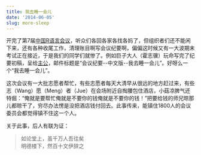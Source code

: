 ```yaml
---
title: 我去睡一会儿
date: '2014-06-05'
slug: more-sleep
---
```


开完了第7届[中国R语言会议](http://china-r.org)，听众们各回各家各找各妈了，但组织者们还不能闲下来，还有各种收尾工作，清理账目啊写会议纪要啊，偏偏这时候又有一大波期末考试正在接近，于是我们的同学们就惨了。例如巨子大人（霍志骥）玩命写完了纪要初稿，呈给[主公](http://taiyun.cos.name)，邮件标题是“会议纪要--中文版--我去睡一会儿”。好呀么一个“我去睡一会儿”。

这次会议有一大批志愿者帮忙，有些志愿者每天大清早从很远的地方赶过来，有些志（Wang）愿（Meng）者（Jue）在会场附近自掏腰包住酒店，小菇凉脾气还特倔：“俺就是要帮忙俺就是不要你的钱俺就是不要你的钱！”把要给钱的师兄晾那儿都晾干了，穷尽办法愣是没把酒店钱付回去。此事传来，能镇住1800人的会议委员会都觉得镇不住这一个人。

关于此事，后人有联为证：

> 如论堂上，虽千万人吾往矣  
> 明德楼下，然百十文伊辞之
